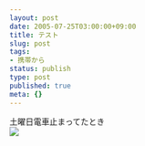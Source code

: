 ```yaml
---
layout: post
date: 2005-07-25T03:00:00+09:00
title: テスト
slug: post
tags:
- 携帯から
status: publish
type: post
published: true
meta: {}
---
```

<div class="caption">土曜日電車止まってたとき
</div>
<div class="photo"><img src="/images/uploads/blog-photo-1122280963.74-0.jpg" /></div>
